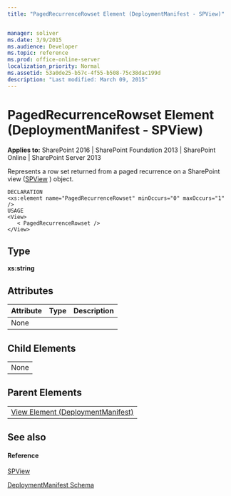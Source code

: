 ```yaml
---
title: "PagedRecurrenceRowset Element (DeploymentManifest - SPView)"


manager: soliver
ms.date: 3/9/2015
ms.audience: Developer
ms.topic: reference
ms.prod: office-online-server
localization_priority: Normal
ms.assetid: 53a0de25-b57c-4f55-b508-75c38dac199d
description: "Last modified: March 09, 2015"
---
```


# PagedRecurrenceRowset Element (DeploymentManifest - SPView)

 
  
 **Applies to:** SharePoint 2016 | SharePoint Foundation 2013 | SharePoint Online | SharePoint Server 2013 
  
Represents a row set returned from a paged recurrence on a SharePoint view ([SPView](https://msdn.microsoft.com/library/Microsoft.SharePoint.SPView.aspx) ) object. 
  
```
DECLARATION
<xs:element name="PagedRecurrenceRowset" minOccurs="0" maxOccurs="1" />
USAGE
<View>
   < PagedRecurrenceRowset />
</View>

```

## Type

 **xs:string**
  
## Attributes

|**Attribute**|**Type**|**Description**|
|:-----|:-----|:-----|
|None  <br/> |||
   
## Child Elements

||
|:-----|
|None |
   
## Parent Elements

||
|:-----|
|[View Element (DeploymentManifest)](view-element-deploymentmanifest.md)|
   
## See also

#### Reference

[SPView](https://msdn.microsoft.com/library/Microsoft.SharePoint.SPView.aspx)


[DeploymentManifest Schema](deploymentmanifest-schema.md)

